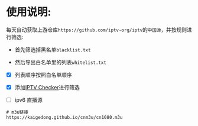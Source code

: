 # 使用说明:

每天自动获取上游仓库`https://github.com/iptv-org/iptv`的`中国源`，并按规则进行筛选:

- 首先筛选掉黑名单`blacklist.txt`

- 然后导出白名单里的列表`whitelist.txt`

- [x] 列表顺序按照白名单顺序

- [x] 添加[IPTV Checker](https://github.com/freearhey/iptv-checker)进行筛选

- [ ] ipv6 直播源

```
# m3u链接
https://kaigedong.github.io/cnm3u/cn1080.m3u
```
